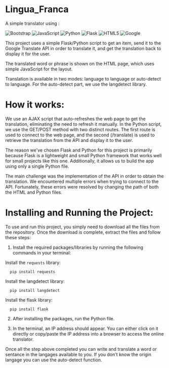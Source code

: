# Lingua_Franca

A simple translator using :

![Bootstrap](https://img.shields.io/badge/bootstrap-%238511FA.svg?style=for-the-badge&logo=bootstrap&logoColor=white) 
![JavaScript](https://img.shields.io/badge/javascript-%23323330.svg?style=for-the-badge&logo=javascript&logoColor=%23F7DF1E)
![Python](https://img.shields.io/badge/python-3670A0?style=for-the-badge&logo=python&logoColor=ffdd54)
![Flask](https://img.shields.io/badge/flask-%23000.svg?style=for-the-badge&logo=flask&logoColor=white)
![HTML5](https://img.shields.io/badge/html5-%23E34F26.svg?style=for-the-badge&logo=html5&logoColor=white)
![Google](https://img.shields.io/badge/google-4285F4?style=for-the-badge&logo=google&logoColor=white)

This project uses a simple Flask/Python script to get an item, send it to the Google Translate API in order to translate it, and get the translation back to display it for the user.

The translated word or phrase is shown on the HTML page, which uses simple JavaScript for the layout.

Translation is available in two modes: language to language or auto-detect to language. For the auto-detect part, we use the langdetect library.

# How it works:

We use an AJAX script that auto-refreshes the web page to get the translation, eliminating the need to refresh it manually. In the Python script, we use the GET/POST method with two distinct routes. The first route is used to connect to the web page, and the second (/translate) is used to retrieve the translation from the API and display it to the user.

The reason we've chosen Flask and Python for this project is primarily because Flask is a lightweight and small Python framework that works well for small projects like this one. Additionally, it allows us to build the app using only a single Python file.

The main challenge was the implementation of the API in order to obtain the translation. We encountered multiple errors when trying to connect to the API. Fortunately, these errors were resolved by changing the path of both the HTML and Python files.

# Installing and Running the Project:

To use and run this project, you simply need to download all the files from the repository. Once the download is complete, extract the files and follow these steps:

1. Install the required packages/libraries by running the following commands in your terminal:

Install the `requests` library:
   
      pip install requests

Install the langdetect library:

      pip install langdetect

Install the flask library:

      pip install flask

2. After installing the packages, run the Python file.

3. In the terminal, an IP address should appear. You can either click on it directly or copy/paste the IP address into a browser to access the online translator.

Once all the step above completed you can write and translate a word or sentance in the langages available to you. If you don't know the origin langage you can use the auto-detect function. 

